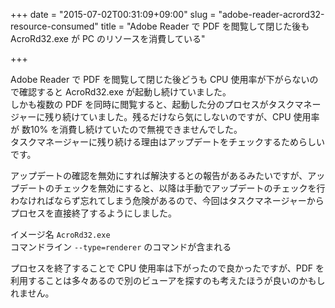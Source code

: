 +++
date = "2015-07-02T00:31:09+09:00"
slug = "adobe-reader-acrord32-resource-consumed"
title = "Adobe Reader で PDF を閲覧して閉じた後も AcroRd32.exe が PC のリソースを消費している"

+++

Adobe Reader で PDF を閲覧して閉じた後どうも CPU 使用率が下がらないので確認すると AcroRd32.exe が起動し続けていました。  
しかも複数の PDF を同時に閲覧すると、起動した分のプロセスがタスクマネージャーに残り続けていました。残るだけなら気にしないのですが、CPU 使用率が 数10% を消費し続けていたので無視できませんでした。  
タスクマネージャーに残り続ける理由はアップデートをチェックするためらしいです。

アップデートの確認を無効にすれば解決するとの報告があるみたいですが、アップデートのチェックを無効にすると、以降は手動でアップデートのチェックを行わなければならず忘れてしまう危険があるので、今回はタスクマネージャーからプロセスを直接終了するようにしました。

イメージ名 `AcroRd32.exe`  
コマンドライン `--type=renderer` のコマンドが含まれる

プロセスを終了することで CPU 使用率は下がったので良かったですが、PDF を利用することは多々あるので別のビューアを探すのも考えたほうが良いのかもしれません。
